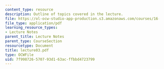 ```yaml
---
content_type: resource
description: Outline of topics covered in the lecture.
file: https://ol-ocw-studio-app-production.s3.amazonaws.com/courses/16-322-stochastic-estimation-and-control-fall-2004/7f998726570793d163acffbbd4723799_lecture03.pdf
file_type: application/pdf
learning_resource_types:
- Lecture Notes
parent_title: Lecture Notes
parent_type: CourseSection
resourcetype: Document
title: lecture03.pdf
type: OCWFile
uid: 7f998726-5707-93d1-63ac-ffbbd4723799
---
```

